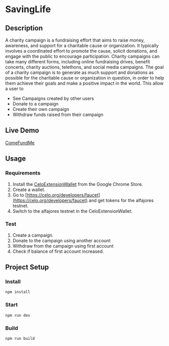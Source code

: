 # SavingLife

## Description
A charity campaign is a fundraising effort that aims to raise money, awareness, and support for a charitable cause or organization. It typically involves a coordinated effort to promote the cause, solicit donations, and engage with the public to encourage participation. Charity campaigns can take many different forms, including online fundraising drives, benefit concerts, charity auctions, telethons, and social media campaigns. The goal of a charity campaign is to generate as much support and donations as possible for the charitable cause or organization in question, in order to help them achieve their goals and make a positive impact in the world.
This allow a user to
* See Campaigns created by other users
* Donate to a campaign
* Create their own campaign
* Withdraw funds raised from their campaign

## Live Demo
[ComeFundMe](https://hexdee.github.io/ComeFundMe/)

## Usage

### Requirements
1. Install the [CeloExtensionWallet](https://chrome.google.com/webstore/detail/celoextensionwallet/kkilomkmpmkbdnfelcpgckmpcaemjcdh?hl=en) from the Google Chrome Store.
2. Create a wallet.
3. Go to [https://celo.org/developers/faucet](https://celo.org/developers/faucet) and get tokens for the alfajores testnet.
4. Switch to the alfajores testnet in the CeloExtensionWallet.

### Test
1. Create a campaign.
2. Donate to the campaign using another account
3. Withdraw from the campaign using first account
4. Check if balance of first account increased.


## Project Setup

### Install
```
npm install
```

### Start
```
npm run dev
```

### Build
```
npm run build
